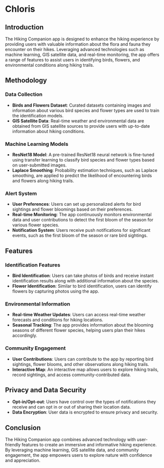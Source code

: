 # Chloris

## Introduction
The Hiking Companion app is designed to enhance the hiking experience by providing users with valuable information about the flora and fauna they encounter on their hikes. Leveraging advanced technologies such as machine learning, GIS satellite data, and real-time monitoring, the app offers a range of features to assist users in identifying birds, flowers, and environmental conditions along hiking trails.

## Methodology

### Data Collection
- **Birds and Flowers Dataset**: Curated datasets containing images and information about various bird species and flower types are used to train the identification models.
- **GIS Satellite Data**: Real-time weather and environmental data are obtained from GIS satellite sources to provide users with up-to-date information about hiking conditions.

### Machine Learning Models
- **ResNet18 Model**: A pre-trained ResNet18 neural network is fine-tuned using transfer learning to classify bird species and flower types based on user-submitted images.
- **Laplace Smoothing**: Probability estimation techniques, such as Laplace smoothing, are applied to predict the likelihood of encountering birds and flowers along hiking trails.

### Alert System
- **User Preferences**: Users can set up personalized alerts for bird sightings and flower bloomings based on their preferences.
- **Real-time Monitoring**: The app continuously monitors environmental data and user contributions to detect the first bloom of the season for various flower species.
- **Notification System**: Users receive push notifications for significant events, such as the first bloom of the season or rare bird sightings.

## Features

### Identification Features
- **Bird Identification**: Users can take photos of birds and receive instant identification results along with additional information about the species.
- **Flower Identification**: Similar to bird identification, users can identify flowers by capturing photos using the app.

### Environmental Information
- **Real-time Weather Updates**: Users can access real-time weather forecasts and conditions for hiking locations.
- **Seasonal Tracking**: The app provides information about the blooming seasons of different flower species, helping users plan their hikes accordingly.

### Community Engagement
- **User Contributions**: Users can contribute to the app by reporting bird sightings, flower blooms, and other observations along hiking trails.
- **Interactive Map**: An interactive map allows users to explore hiking trails, record sightings, and access community-contributed data.

## Privacy and Data Security
- **Opt-in/Opt-out**: Users have control over the types of notifications they receive and can opt in or out of sharing their location data.
- **Data Encryption**: User data is encrypted to ensure privacy and security.

## Conclusion
The Hiking Companion app combines advanced technology with user-friendly features to create an immersive and informative hiking experience. By leveraging machine learning, GIS satellite data, and community engagement, the app empowers users to explore nature with confidence and appreciation.

